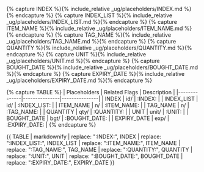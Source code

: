 <!-- markdownlint-disable-file first-line-h1 -->

<!-- ===== DECLARE VARIABLES ===== -->
<!-- markdownlint-disable no-space-in-emphasis -->
{% capture INDEX %}{% include_relative _ug/placeholders/INDEX.md %}{% endcapture %}
{% capture INDEX_LIST %}{% include_relative _ug/placeholders/INDEX_LIST.md %}{% endcapture %}
{% capture ITEM_NAME %}{% include_relative _ug/placeholders/ITEM_NAME.md %}{% endcapture %}
{% capture TAG_NAME %}{% include_relative _ug/placeholders/TAG_NAME.md %}{% endcapture %}
{% capture QUANTITY %}{% include_relative _ug/placeholders/QUANTITY.md %}{% endcapture %}
{% capture UNIT %}{% include_relative _ug/placeholders/UNIT.md %}{% endcapture %}
{% capture BOUGHT_DATE %}{% include_relative _ug/placeholders/BOUGHT_DATE.md %}{% endcapture %}
{% capture EXPIRY_DATE %}{% include_relative _ug/placeholders/EXPIRY_DATE.md %}{% endcapture %}
<!-- markdownlint-enable no-space-in-emphasis -->

<!-- ===== CREATE TABLE FORMATTING IN NORMAL+ MARKDOWN ===== -->
<!-- WE USE :variable: FOR VALUES THAT ARE TO BE SUBSTITUTED -->
{% capture TABLE %}
| Placeholders | Related Flags | Description   |
|--------------|---------------|---------------|
| INDEX        | id/           | :INDEX:       |
| INDEX_LIST   | id/           | :INDEX_LIST:  |
| ITEM_NAME    | n/            | :ITEM_NAME:   |
| TAG_NAME     | n/            | :TAG_NAME:    |
| QUANTITY     | qty/          | :QUANTITY:    |
| UNIT         | unit/         | :UNIT:        |
| BOUGHT_DATE  | bgt/          | :BOUGHT_DATE: |
| EXPIRY_DATE  | exp/          | :EXPIRY_DATE: |
{% endcapture %}

<!-- ===== RENDER THE ACTUAL TABLE ===== -->
{{ TABLE
  | markdownify
  | replace: ":INDEX:", INDEX
  | replace: ":INDEX_LIST:", INDEX_LIST
  | replace: ":ITEM_NAME:", ITEM_NAME
  | replace: ":TAG_NAME:", TAG_NAME
  | replace: ":QUANTITY:", QUANTITY
  | replace: ":UNIT:", UNIT
  | replace: ":BOUGHT_DATE:", BOUGHT_DATE
  | replace: ":EXPIRY_DATE:", EXPIRY_DATE
}}
